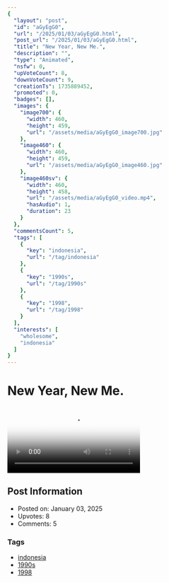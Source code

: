 ```yaml
---
{
  "layout": "post",
  "id": "aGyEgG0",
  "url": "/2025/01/03/aGyEgG0.html",
  "post_url": "/2025/01/03/aGyEgG0.html",
  "title": "New Year, New Me.",
  "description": "",
  "type": "Animated",
  "nsfw": 0,
  "upVoteCount": 8,
  "downVoteCount": 9,
  "creationTs": 1735889452,
  "promoted": 0,
  "badges": [],
  "images": {
    "image700": {
      "width": 460,
      "height": 459,
      "url": "/assets/media/aGyEgG0_image700.jpg"
    },
    "image460": {
      "width": 460,
      "height": 459,
      "url": "/assets/media/aGyEgG0_image460.jpg"
    },
    "image460sv": {
      "width": 460,
      "height": 458,
      "url": "/assets/media/aGyEgG0_video.mp4",
      "hasAudio": 1,
      "duration": 23
    }
  },
  "commentsCount": 5,
  "tags": [
    {
      "key": "indonesia",
      "url": "/tag/indonesia"
    },
    {
      "key": "1990s",
      "url": "/tag/1990s"
    },
    {
      "key": "1998",
      "url": "/tag/1998"
    }
  ],
  "interests": [
    "wholesome",
    "indonesia"
  ]
}
---
```


# New Year, New Me.

<video controls playsinline loop poster="/assets/media/aGyEgG0_image460.jpg">
  <source src="/assets/media/aGyEgG0_video.mp4" type="video/mp4">
  Your browser does not support the video tag.
</video>

## Post Information

- Posted on: January 03, 2025
- Upvotes: 8
- Comments: 5

### Tags

- [indonesia](/tag/indonesia)
- [1990s](/tag/1990s)
- [1998](/tag/1998)
